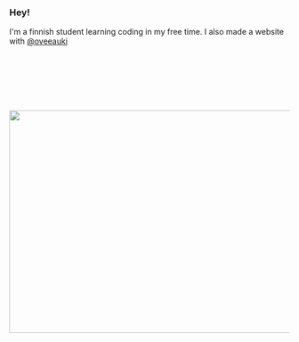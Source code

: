 ### Hey!

I'm a finnish student learning coding in my free time. I also made a website with <a href="https://github.com/oveeauki"> @oveeauki </a>

<br>
<br>
<br>
<br>
<br>
<br>
<img src="https://cdn.discordapp.com/attachments/593835440176627715/739913067076387087/doors.png" height="400" width="600"/>
